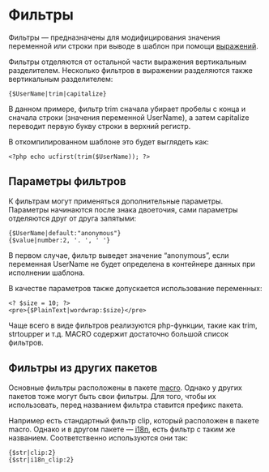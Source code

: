 # Фильтры
Фильтры — предназначены для модифицирования значения переменной или строки при выводе в шаблон при помощи [выражений](./expressions.md).

Фильтры отделяются от остальной части выражения вертикальным разделителем. Несколько фильтров в выражении разделяются также вертикальным разделителем:

    {$UserName|trim|capitalize}

В данном примере, фильтр trim сначала убирает пробелы с конца и сначала строки (значения переменной UserName), а затем capitalize переводит первую букву строки в верхний регистр.

В откомпилированном шаблоне это будет выглядеть как:

    <?php echo ucfirst(trim($UserName)); ?>

## Параметры фильтров
К фильтрам могут применяться дополнительные параметры. Параметры начинаются после знака двоеточия, сами параметры отделяются друг от друга запятыми:

    {$UserName|default:"anonymous"}
    {$value|number:2, '. ', ' '}

В первом случае, фильтр выведет значение “anonymous”, если переменная UserName не будет определена в контейнере данных при исполнении шаблона.

В качестве параметров также допускается использование переменных:

    <? $size = 10; ?>
    <pre>{$PlainText|wordwrap:$size}</pre>

Чаще всего в виде фильтров реализуются php-функции, такие как trim, strtoupper и т.д. MACRO содержит достаточно большой список фильтров.

## Фильтры из других пакетов
Основные фильтры расположены в пакете [macro](../macro.md). Однако у других пакетов тоже могут быть свои фильтры. Для того, чтобы их использовать, перед названием фильтра ставится префикс пакета.

Например есть стандартный фильтр clip, который расположен в пакете macro. Однако и в другом пакете — [i18n](../../../../i18n/docs/ru/i18n.md), есть фильтр с таким же названием. Соответственно используются они так:

    {$str|clip:2}
    {$str|i18n_clip:2}
